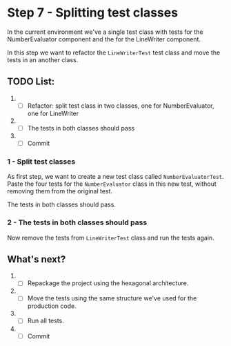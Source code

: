 # Step 7 - Splitting test classes

In the current environment we've a single test class with tests for the NumberEvaluator component and the for the LineWriter component.

In this step we want to refactor the `LineWriterTest` test class and move the tests in an another class.

## TODO List:
1. - [ ] Refactor: split test class in two classes, one for NumberEvaluator, one for LineWriter
2. - [ ] The tests in both classes should pass
3. - [ ] Commit
    
### 1 - Split test classes

As first step, we want to create a new test class called `NumberEvaluatorTest`.
Paste the four tests for the `NumberEvaluator` class in this new test, without removing them from the original test.

The tests in both classes should pass.


### 2 - The tests in both classes should pass

Now remove the tests from `LineWriterTest` class and run the tests again.


## What's next?

1. - [ ] Repackage the project using the hexagonal architecture.
2. - [ ] Move the tests using the same structure we've used for the production code.
3. - [ ] Run all tests.
4. - [ ] Commit